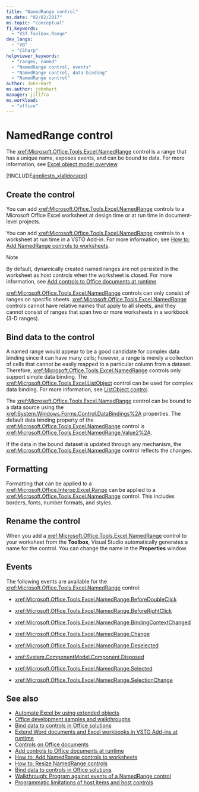 ```yaml
---
title: "NamedRange control"
ms.date: "02/02/2017"
ms.topic: "conceptual"
f1_keywords:
  - "VST.Toolbox.Range"
dev_langs:
  - "VB"
  - "CSharp"
helpviewer_keywords:
  - "ranges, named"
  - "NamedRange control, events"
  - "NamedRange control, data binding"
  - "NamedRange control"
author: John-Hart
ms.author: johnhart
manager: jillfra
ms.workload:
  - "office"
---
```

# NamedRange control
  The <xref:Microsoft.Office.Tools.Excel.NamedRange> control is a range that has a unique name, exposes events, and can be bound to data. For more information, see [Excel object model overview](../vsto/excel-object-model-overview.md).

 [!INCLUDE[appliesto_xlalldocapp](../vsto/includes/appliesto-xlalldocapp-md.md)]

## Create the control
 You can add <xref:Microsoft.Office.Tools.Excel.NamedRange> controls to a Microsoft Office Excel worksheet at design time or at run time in document-level projects.

 You can add <xref:Microsoft.Office.Tools.Excel.NamedRange> controls to a worksheet at run time in a VSTO Add-in. For more information, see [How to: Add NamedRange controls to worksheets](../vsto/how-to-add-namedrange-controls-to-worksheets.md).

> [!NOTE]
>  By default, dynamically created named ranges are not persisted in the worksheet as host controls when the worksheet is closed. For more information, see [Add controls to Office documents at runtime](../vsto/adding-controls-to-office-documents-at-run-time.md).

 <xref:Microsoft.Office.Tools.Excel.NamedRange> controls can only consist of ranges on specific sheets. <xref:Microsoft.Office.Tools.Excel.NamedRange> controls cannot have relative names that apply to all sheets, and they cannot consist of ranges that span two or more worksheets in a workbook (3-D ranges).

## Bind data to the control
 A named range would appear to be a good candidate for complex data binding since it can have many cells; however, a range is merely a collection of cells that cannot be easily mapped to a particular column from a dataset. Therefore, <xref:Microsoft.Office.Tools.Excel.NamedRange> controls only support simple data binding. The <xref:Microsoft.Office.Tools.Excel.ListObject> control can be used for complex data binding. For more information, see [ListObject control](../vsto/listobject-control.md).

 The <xref:Microsoft.Office.Tools.Excel.NamedRange> control can be bound to a data source using the <xref:System.Windows.Forms.Control.DataBindings%2A> properties. The default data binding property of the <xref:Microsoft.Office.Tools.Excel.NamedRange> control is <xref:Microsoft.Office.Tools.Excel.NamedRange.Value2%2A>.

 If the data in the bound dataset is updated through any mechanism, the <xref:Microsoft.Office.Tools.Excel.NamedRange> control reflects the changes.

## Formatting
 Formatting that can be applied to a <xref:Microsoft.Office.Interop.Excel.Range> can be applied to a <xref:Microsoft.Office.Tools.Excel.NamedRange> control. This includes borders, fonts, number formats, and styles.

## Rename the control
 When you add a <xref:Microsoft.Office.Tools.Excel.NamedRange> control to your worksheet from the **Toolbox**, Visual Studio automatically generates a name for the control. You can change the name in the **Properties** window.

## Events
 The following events are available for the <xref:Microsoft.Office.Tools.Excel.NamedRange> control:

-   <xref:Microsoft.Office.Tools.Excel.NamedRange.BeforeDoubleClick>

-   <xref:Microsoft.Office.Tools.Excel.NamedRange.BeforeRightClick>

-   <xref:Microsoft.Office.Tools.Excel.NamedRange.BindingContextChanged>

-   <xref:Microsoft.Office.Tools.Excel.NamedRange.Change>

-   <xref:Microsoft.Office.Tools.Excel.NamedRange.Deselected>

-   <xref:System.ComponentModel.Component.Disposed>

-   <xref:Microsoft.Office.Tools.Excel.NamedRange.Selected>

-   <xref:Microsoft.Office.Tools.Excel.NamedRange.SelectionChange>

## See also
- [Automate Excel by using extended objects](../vsto/automating-excel-by-using-extended-objects.md)
- [Office development samples and walkthroughs](../vsto/office-development-samples-and-walkthroughs.md)
- [Bind data to controls in Office solutions](../vsto/binding-data-to-controls-in-office-solutions.md)
- [Extend Word documents and Excel workbooks in VSTO Add-ins at runtime](../vsto/extending-word-documents-and-excel-workbooks-in-vsto-add-ins-at-run-time.md)
- [Controls on Office documents](../vsto/controls-on-office-documents.md)
- [Add controls to Office documents at runtime](../vsto/adding-controls-to-office-documents-at-run-time.md)
- [How to: Add NamedRange controls to worksheets](../vsto/how-to-add-namedrange-controls-to-worksheets.md)
- [How to: Resize NamedRange controls](../vsto/how-to-resize-namedrange-controls.md)
- [Bind data to controls in Office solutions](../vsto/binding-data-to-controls-in-office-solutions.md)
- [Walkthrough: Program against events of a NamedRange control](../vsto/walkthrough-programming-against-events-of-a-namedrange-control.md)
- [Programmatic limitations of host items and host controls](../vsto/programmatic-limitations-of-host-items-and-host-controls.md)
